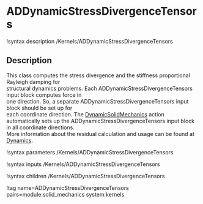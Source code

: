 # ADDynamicStressDivergenceTensors

!syntax description /Kernels/ADDynamicStressDivergenceTensors

## Description

This class computes the stress divergence and the stiffness proportional Rayleigh damping for  
structural dynamics problems. Each ADDynamicStressDivergenceTensors input block computes force in  
one direction. So, a separate ADDynamicStressDivergenceTensors input block should be set up for  
each coordinate direction. The [DynamicSolidMechanics](/DynamicSolidMechanicsPhysics.md) action  
automatically sets up the ADDynamicStressDivergenceTensors input block in all coordinate directions.  
More information about the residual calculation and usage can be found at [Dynamics](Dynamics.md).

!syntax parameters /Kernels/ADDynamicStressDivergenceTensors

!syntax inputs /Kernels/ADDynamicStressDivergenceTensors

!syntax children /Kernels/ADDynamicStressDivergenceTensors

!tag name=ADDynamicStressDivergenceTensors pairs=module:solid_mechanics system:kernels
